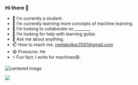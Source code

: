 ### Hi there 👋

- 🔭 I’m currently a student.
- 🌱 I’m currently learning more concepts of machine learning.
- 👯 I’m looking to collaborate on ________
- 🤔 I’m looking for help with learning guitar.
- 💬 Ask me about anything.
- 📫 How to reach me: neelakolkar2001@gmail.com
- 😄 Pronouns: He
- ⚡ Fun fact: I  write for machines😄.

<p class="aligncenter">
    <img src="https://github-readme-stats.vercel.app/api?username=ne3lakolkar&show_icons=true&theme=radical&count_private=true" alt="centered image" />
</p>

<a href="https://github.com/ne3lakolkar/oneFootball">
  <img align="left" src="https://github-readme-stats.vercel.app/api/pin/?username=ne3lakolkar&repo=oneFootball" />
</a>
